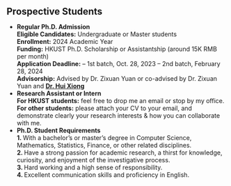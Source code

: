 <h1 id="prospective_students"></h1>

<h2 style="margin: 30px 0px 10px;">Prospective Students</h2>

<ul>
<li><strong>Regular Ph.D. Admission</strong><br>
<strong>Eligible Candidates:</strong> Undergraduate or Master students<br>
<strong>Enrollment:</strong> 2024 Academic Year<br>
<strong>Funding:</strong> HKUST Ph.D. Scholarship or Assistantship (around 15K RMB per month)<br>
<strong>Application Deadline:</strong> – 1st batch, Oct. 28, 2023 – 2nd batch, February 28, 2024<br>
<strong>Advisorship:</strong> Advised by Dr. Zixuan Yuan or co-advised by Dr. Zixuan Yuan and <strong style="color:#39c"><a href="http://datamining.rutgers.edu/">Dr. Hui Xiong</a></strong><br></li>

<li><strong>Research Assistant or Intern</strong><br>
<strong>For HKUST students:</strong> feel free to drop me an email or stop by my office.<br>
<strong>For other students:</strong> please attach your CV to your email, and demonstrate clearly your research interests & how you can collaborate with me.<br></li>

<li><strong>Ph.D. Student Requirements</strong><br>
<strong>1. </strong>With a bachelor’s or master’s degree in Computer Science, Mathematics, Statistics, Finance, or other related disciplines.<br>
<strong>2. </strong>Have a strong passion for academic research, a thirst for knowledge, curiosity, and enjoyment of the investigative process.<br>
<strong>3. </strong>Hard working and a high sense of responsibility.<br>
<strong>4. </strong>Excellent communication skills and proficiency in English.<br></li>
</ul>
